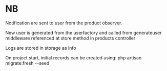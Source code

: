 
<h1>NB</h1>

<p>Notification are sent to user from the product observer. </p>
<p>New user is generated from the userfactory and called from generateuser middleware referenced at store method in products controller</p>
<p>Logs are stored in storage as info</p>
<p>On project start, initial records can be created using:  php artisan migrate:fresh --seed</p>